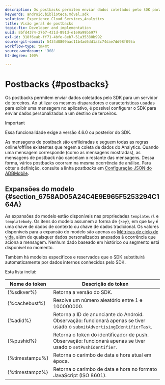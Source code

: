 ```yaml
---
description: Os postbacks permitem enviar dados coletados pelo SDK para um servidor de terceiros. Ao utilizar os mesmos disparadores e características usadas para exibir uma mensagem no aplicativo, é possível configurar o SDK para enviar dados personalizados a um destino de terceiros.
keywords: android;biblioteca;móvel;sdk
solution: Experience Cloud Services,Analytics
title: Visão geral de postbacks
topic-fix: Developer and implementation
uuid: 8bfd4374-2767-421d-891d-e1e9a99b6977
exl-id: 318f6eab-ff71-4bfe-8eb7-51a35380b992
source-git-commit: 5434d8809aac11b4ad6dd1a3c74dae7dd98f095a
workflow-type: tm+mt
source-wordcount: '308'
ht-degree: 100%

---
```


# Postbacks {#postbacks}

Os postbacks permitem enviar dados coletados pelo SDK para um servidor de terceiros. Ao utilizar os mesmos disparadores e características usadas para exibir uma mensagem no aplicativo, é possível configurar o SDK para enviar dados personalizados a um destino de terceiros.

>[!IMPORTANT]
>
>Essa funcionalidade exige a versão 4.6.0 ou posterior do SDK.

As mensagens de postback são enfileiradas e seguem todas as regras online/offline existentes que regem a coleta de dados do Analytics. Quando uma mensagem corresponde (como as mensagens mostradas), as mensagens de postback não cancelam o restante das mensagens. Dessa forma, vários postbacks ocorram na mesma ocorrência de análise. Para obter a definição, consulte a linha *postbacks* em  [Configuração JSON do ADBMobile](/help/android/configuration/json-config/json-config.md).

## Expansões do modelo {#section_6758AD05A24C4E9E965F5253294C164A}

As expansões do modelo estão disponíveis nas propriedades `templateurl` e `templatebody`. Os itens do modelo assumem a forma de `{key}`, em que `key` é uma chave de dados de contexto ou chave de dados tradicional. Os valores disponíveis para a expansão do modelo são apenas as [Métricas de ciclo de vida](/help/android/metrics.md), além de quaisquer dados personalizados anexados à ocorrência que aciona a mensagem. Nenhum dado baseado em histórico ou segmento está disponível no momento.

Também há modelos específicos e reservados que o SDK substituirá automaticamente por dados internos conhecidos pelo SDK.

Esta lista inclui:

| Nome do token | Descrição do token |
|--- |--- |
| {%sdkver%} | Retorna a versão do SDK. |
| {%cachebust%} | Resolve um número aleatório entre 1 e 100000000. |
| {%adid%} | Retorna a ID de anunciante do Android. Observação: funcionará apenas se tiver usado o `submitAdvertisingIdentifierTask`. |
| {%pushid%} | Retorna o token do identificador de push. Observação: funcionará apenas se tiver usado o `setPushIdentifier`. |
| {%timestampu%} | Retorna o carimbo de data e hora atual em época. |
| {%timestampz%} | Retorna o carimbo de data e hora no formato JavaScript (ISO 8601). |
